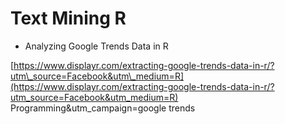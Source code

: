 # Text Mining R

* Analyzing Google Trends Data in R

[https://www.displayr.com/extracting-google-trends-data-in-r/?utm\_source=Facebook&utm\_medium=R](https://www.displayr.com/extracting-google-trends-data-in-r/?utm_source=Facebook&utm_medium=R) Programming&utm\_campaign=google trends

